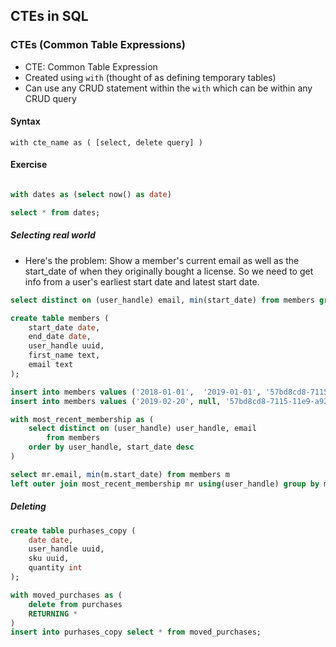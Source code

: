 ## CTEs in SQL

### CTEs (Common Table Expressions)

- CTE: Common Table Expression
- Created using `with` (thought of as defining temporary tables)
- Can use any CRUD statement within the `with` which can be within any CRUD query

#### Syntax

`with cte_name as ( [select, delete query] )`

#### Exercise

```sql

with dates as (select now() as date)

select * from dates;
```

##### Selecting real world

- Here's the problem: Show a member's current email as well as the start_date of when they originally bought a license. So we need to get info from a user's earliest start date and latest start date.

```sql
select distinct on (user_handle) email, min(start_date) from members group by email, user_handle;
```

```sql
create table members (
    start_date date,
    end_date date,
    user_handle uuid,
    first_name text,
    email text
);

insert into members values ('2018-01-01',  '2019-01-01', '57bd8cd8-7115-11e9-a923-1681be663d3e', 'tyler', 'orignal@gmail.com');
insert into members values ('2019-02-20', null, '57bd8cd8-7115-11e9-a923-1681be663d3e', 'joe', 'new@gmail.com');

with most_recent_membership as (
    select distinct on (user_handle) user_handle, email
        from members
    order by user_handle, start_date desc
)

select mr.email, min(m.start_date) from members m
left outer join most_recent_membership mr using(user_handle) group by mr.email;

```

##### Deleting

```sql
create table purhases_copy (
    date date,
    user_handle uuid,
    sku uuid,
    quantity int
);

with moved_purchases as (
    delete from purchases
    RETURNING *
)
insert into purhases_copy select * from moved_purchases;
```
